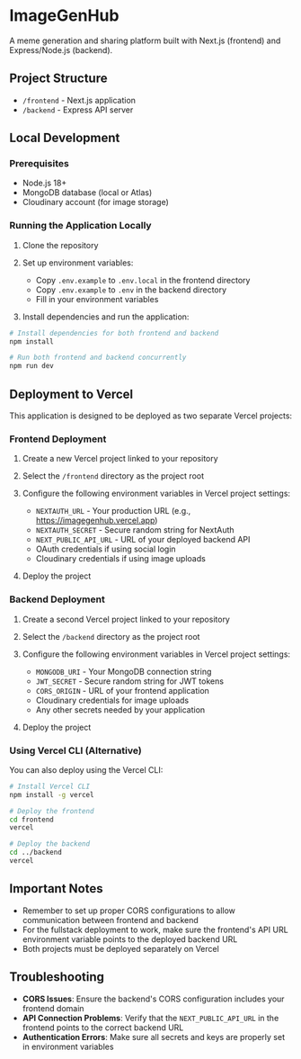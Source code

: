 # ImageGenHub

A meme generation and sharing platform built with Next.js (frontend) and Express/Node.js (backend).

## Project Structure

- `/frontend` - Next.js application
- `/backend` - Express API server

## Local Development

### Prerequisites

- Node.js 18+
- MongoDB database (local or Atlas)
- Cloudinary account (for image storage)

### Running the Application Locally

1. Clone the repository
2. Set up environment variables:

   - Copy `.env.example` to `.env.local` in the frontend directory
   - Copy `.env.example` to `.env` in the backend directory
   - Fill in your environment variables

3. Install dependencies and run the application:

```bash
# Install dependencies for both frontend and backend
npm install

# Run both frontend and backend concurrently
npm run dev
```

## Deployment to Vercel

This application is designed to be deployed as two separate Vercel projects:

### Frontend Deployment

1. Create a new Vercel project linked to your repository
2. Select the `/frontend` directory as the project root
3. Configure the following environment variables in Vercel project settings:

   - `NEXTAUTH_URL` - Your production URL (e.g., https://imagegenhub.vercel.app)
   - `NEXTAUTH_SECRET` - Secure random string for NextAuth
   - `NEXT_PUBLIC_API_URL` - URL of your deployed backend API
   - OAuth credentials if using social login
   - Cloudinary credentials if using image uploads

4. Deploy the project

### Backend Deployment

1. Create a second Vercel project linked to your repository
2. Select the `/backend` directory as the project root
3. Configure the following environment variables in Vercel project settings:

   - `MONGODB_URI` - Your MongoDB connection string
   - `JWT_SECRET` - Secure random string for JWT tokens
   - `CORS_ORIGIN` - URL of your frontend application
   - Cloudinary credentials for image uploads
   - Any other secrets needed by your application

4. Deploy the project

### Using Vercel CLI (Alternative)

You can also deploy using the Vercel CLI:

```bash
# Install Vercel CLI
npm install -g vercel

# Deploy the frontend
cd frontend
vercel

# Deploy the backend
cd ../backend
vercel
```

## Important Notes

- Remember to set up proper CORS configurations to allow communication between frontend and backend
- For the fullstack deployment to work, make sure the frontend's API URL environment variable points to the deployed backend URL
- Both projects must be deployed separately on Vercel

## Troubleshooting

- **CORS Issues**: Ensure the backend's CORS configuration includes your frontend domain
- **API Connection Problems**: Verify that the `NEXT_PUBLIC_API_URL` in the frontend points to the correct backend URL
- **Authentication Errors**: Make sure all secrets and keys are properly set in environment variables
